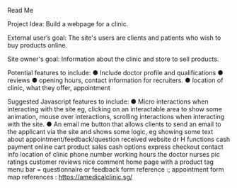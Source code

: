 Read Me

Project Idea:
Build a webpage for a clinic.

External user’s goal:
The site's users are clients and patients who wish to buy products online.

Site owner's goal:
Information about the clinic and store to sell products.

Potential features to include:
● Include doctor profile and qualifications
● reviews
● opening hours, contact information for recruiters.
● location of clinic, what they offer, appointment

Suggested Javascript features to include:
● Micro interactions when interacting with the site eg, clicking on an interactable area
to show some animation, mouse over interactions, scrolling interactions when
interacting with the site.
● An email me button that allows clients to send an email to the applicant via the
site and shows some logic, eg showing some text about appointment/feedback/question received
website dr H
functions
cash payment
online cart
product sales
cash options
express checkout
contact info
location of clinic
phone number
working hours
the doctor nurses pic ratings
customer reviews nice comment
home page with a product tag
menu bar =
questionnaire or feedback form
reference :;
appointment form
map
references :
https://amedicalclinic.sg/
